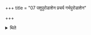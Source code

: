 +++
title = "07 पशुपुरोडाशेन प्रचर्य गर्भपुरोडाशेन"

+++

<details><summary>थिते</summary>

7. Having performed the ritual of the animal-sacrificial bread, he performs, the ritual of the embryo-bread for Bhakti and Dyāvāpr̥thivī.
</details>
